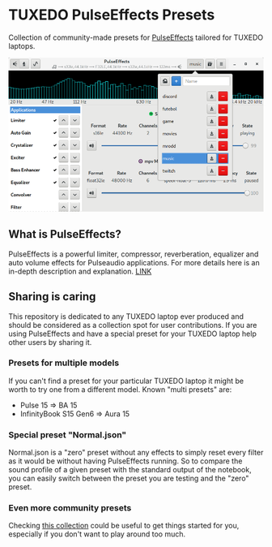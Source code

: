 # TUXEDO PulseEffects Presets
Collection of community-made presets for [PulseEffects](https://github.com/wwmm/pulseeffects) tailored for TUXEDO laptops.

![](screenshot-pulseeffects.png)

## What is PulseEffects?
PulseEffects is a powerful limiter, compressor, reverberation, equalizer and auto volume effects for Pulseaudio applications.
For more details here is an in-depth description and explanation. [LINK]()

## Sharing is caring
This repository is dedicated to any TUXEDO laptop ever produced and should be considered as a collection spot for user contributions. If you are using PulseEffects and have a special preset for your TUXEDO laptop help other users by sharing it.

### Presets for multiple models
If you can't find a preset for your particular TUXEDO laptop it might be worth to try one from a different model. Known "multi presets" are:

* Pulse 15 => BA 15
* InfinityBook S15 Gen6 => Aura 15

### Special preset "Normal.json"
Normal.json is a "zero" preset without any effects to simply reset every filter as it would be without having PulseEffects running. So to compare the sound profile of a given preset with the standard output of the notebook, you can easily switch between the preset you are testing and the "zero" preset.

### Even more community presets
Checking [this collection](https://github.com/wwmm/pulseeffects/wiki/Community-presets) could be useful to get things started for you, especially if you don't want to play around too much.
